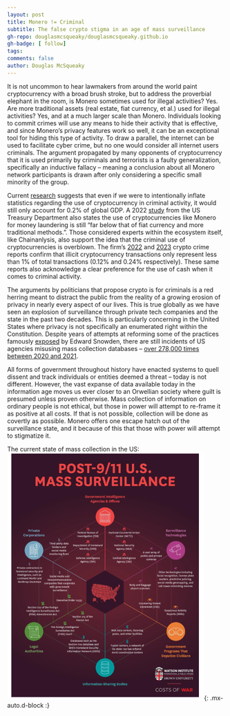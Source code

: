 ```yaml
---
layout: post
title: Monero != Criminal
subtitle: The false crypto stigma in an age of mass surveillance
gh-repo: douglasmcsqueaky/douglasmcsqueaky.github.io
gh-badge: [ follow]
tags:
comments: false
author: Douglas McSqueaky
---
```

It is not uncommon to hear lawmakers from around the world paint cryptocurrency with a broad brush stroke, but to address the proverbial elephant in the room, is Monero sometimes used for illegal activities? Yes. Are more traditional assets (real estate, fiat currency, et al.) used for illegal activities? Yes, and at a much larger scale than Monero. Individuals looking to commit crimes will use any means to hide their activity that is effective, and since Monero’s privacy features work so well, it can be an exceptional tool for hiding this type of activity. To draw a parallel, the internet can be used to facilitate cyber crime, but no one would consider all internet users criminals. The argument propagated by many opponents of cryptocurrency that it is used primarily by criminals and terrorists is a faulty generalization, specifically an inductive fallacy – meaning a conclusion about all Monero network participants is drawn after only considering a specific small minority of the group. 

Current [research](https://www.cato.org/blog/overstating-crypto-crime-wont-lead-sound-policy) suggests that even if we were to intentionally inflate statistics regarding the use of cryptocurrency in criminal activity, it would still only account for 0.2% of global GDP. A 2022 [study](https://home.treasury.gov/system/files/136/2022-National-Money-Laundering-Risk-Assessment.pdf) from the US Treasury Department also states the use of cryptocurrencies like Monero for money laundering is still “far below that of fiat currency and more traditional methods.”. Those considered experts within the ecosystem itself, like Chainanlysis, also support the idea that the criminal use of cryptocurrencies is overblown. The firm’s [2022](https://go.chainalysis.com/2022-Crypto-Crime-Report.html) and [2023](https://blog.chainalysis.com/reports/2023-crypto-crime-report-introduction/) crypto crime reports confirm that illicit cryptocurrency transactions only represent less than 1% of total transactions (0.12% and 0.24% respectively). These same reports also acknowledge a clear preference for the use of cash when it comes to criminal activity. 

The arguments by politicians that propose crypto is for criminals is a red herring meant to distract the public from the reality of a growing erosion of privacy in nearly every aspect of our lives. This is true globally as we have seen an explosion of surveillance through private tech companies and the state in the past two decades. This is particularly concerning in the United States where privacy is not specifically an enumerated right within the Constitution. Despite years of attempts at reforming some of the practices famously [exposed](https://www.theguardian.com/world/2013/jun/06/us-tech-giants-nsa-data) by Edward Snowden, there are still incidents of US agencies misusing mass collection databases – [over 278,000 times between 2020 and 2021](https://watson.brown.edu/costsofwar/files/cow/imce/papers/2023/Surveillance%20Report%202023%20.pdf). 

All forms of government throughout history have enacted systems to quell dissent and track individuals or entities deemed a threat – today is not different. However, the vast expanse of data available today in the information age moves us ever closer to an Orwellian society where guilt is presumed unless proven otherwise. Mass collection of  information on ordinary people is not ethical, but those in power will attempt to re-frame it as positive at all costs. If that is not possible, collection will be done as covertly as possible. Monero offers one escape hatch out of the surveillance state, and it because of this that those with power will attempt to stigmatize it. 

The current state of mass collection in the US: 
![](/assets/img/masscollection.png){: .mx-auto.d-block :}

